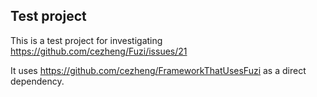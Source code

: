 ## Test project

This is a test project for investigating https://github.com/cezheng/Fuzi/issues/21

It uses https://github.com/cezheng/FrameworkThatUsesFuzi as a direct dependency.

